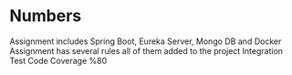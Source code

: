 # Numbers
Assignment includes Spring Boot, Eureka Server, Mongo DB and Docker
Assignment has several rules all of them added to the project
Integration Test Code Coverage %80

